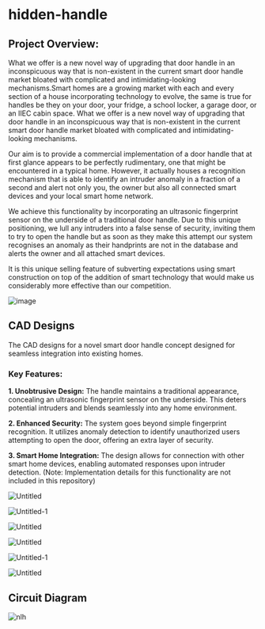 # hidden-handle

## Project Overview:
What we offer is a new novel way of upgrading that door handle in an inconspicuous way that is non-existent in the current smart door handle market bloated with complicated and intimidating-looking mechanisms.Smart homes are a growing market with each and every section of a house incorporating technology to evolve, the same is true for handles be they on your door, your fridge, a school locker, a garage door, or an IIEC cabin space. What we offer is a new novel way of upgrading that door handle in an inconspicuous way that is non-existent in the current smart door handle market bloated with complicated and intimidating-looking mechanisms.

Our aim is to provide a commercial implementation of a door handle that at first glance appears to be perfectly rudimentary, one that might be encountered in a typical home. However, it actually houses a recognition mechanism that is able to identify an intruder anomaly in a fraction of a second and alert not only you, the owner but also all connected smart devices and your local smart home network.

We achieve this functionality by incorporating an ultrasonic fingerprint sensor on the underside of a traditional door handle. Due to this unique positioning, we lull any intruders into a false sense of security, inviting them to try to open the handle but as soon as they make this attempt our system recognises an anomaly as their handprints are not in the database and alerts the owner and all attached smart devices.

It is this unique selling feature of subverting expectations using smart construction on top of the addition of smart technology that would make us considerably more effective than our competition. 

![image](https://github.com/atulakella/hidden-handle/assets/44159259/31666b02-0478-4f3c-8e33-2c50e85a002a)

## CAD Designs
The CAD designs for a novel smart door handle concept designed for seamless integration into existing homes.

### Key Features:

**1. Unobtrusive Design:** The handle maintains a traditional appearance, concealing an ultrasonic fingerprint sensor on the underside. This deters potential intruders and blends seamlessly into any home environment.

**2. Enhanced Security:** The system goes beyond simple fingerprint recognition. It utilizes anomaly detection to identify unauthorized users attempting to open the door, offering an extra layer of security.

**3. Smart Home Integration:** The design allows for connection with other smart home devices, enabling automated responses upon intruder detection. (Note: Implementation details for this functionality are not included in this repository)

![Untitled](https://github.com/atulakella/hidden-handle/assets/44159259/c7993552-8248-48c8-97c5-df4ff75c28e6)

![Untitled-1](https://github.com/atulakella/hidden-handle/assets/44159259/e615e1a9-6f14-477a-b7f6-44a3123dd477)

![Untitled](https://github.com/atulakella/hidden-handle/assets/44159259/bd5d960b-845f-4ce0-8940-4d9cc12ffe0e)

![Untitled](https://github.com/atulakella/hidden-handle/assets/44159259/c436cd00-5cec-42f0-be0e-48ff149d0b0a)

![Untitled-1](https://github.com/atulakella/hidden-handle/assets/44159259/6ca691db-62a6-437d-b8a8-8bc1697407d4)

![Untitled](https://github.com/atulakella/hidden-handle/assets/44159259/36c0fdfc-94b6-40e9-afef-56437011428e)




## Circuit Diagram
![nlh](https://github.com/atulakella/hidden-handle/assets/44159259/9ef262b5-7d3c-4603-93e6-c58c8a842576)
